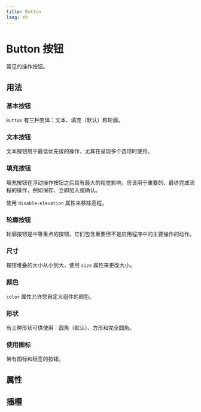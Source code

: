 ```yaml
---
title: Button
lang: zh
---
```


<script setup lang="ts">
  import props from "../../../example/button/description/zh-props.ts";
  import slots from "../../../example/button/description/zh-slots.ts";
</script>

# Button 按钮

常见的操作按钮。

## 用法

### 基本按钮

`Button` 有三种变体：文本、填充（默认）和轮廓。

<demo src="../../../example/button/basic.vue" />

### 文本按钮

文本按钮用于最低优先级的操作，尤其在呈现多个选项时使用。

<demo src="../../../example/button/text.vue" />

### 填充按钮

填充按钮在浮动操作按钮之后具有最大的视觉影响，应该用于重要的、最终完成流程的操作，例如保存、立即加入或确认。

使用 `disable-elevation` 属性来移除高程。

<demo src="../../../example/button/no-elevation.vue" />

### 轮廓按钮

轮廓按钮是中等重点的按钮。它们包含重要但不是应用程序中的主要操作的动作。

<demo src="../../../example/button/outlined.vue" />

### 尺寸

按钮堆叠的大小从小到大，使用 `size` 属性来更改大小。

<demo src="../../../example/button/sizes.vue" />

### 颜色

`color` 属性允许您自定义组件的颜色。

<demo src="../../../example/button/color.vue" />

### 形状

有三种形状可供使用：圆角（默认）、方形和完全圆角。

<demo src="../../../example/button/shapes.vue" />

### 使用图标

带有图标和标签的按钮。

<demo src="../../../example/button/icon.vue" />

## 属性

<table-block type="propsZh" :data="props" />

## 插槽

<table-block type="slotsZh" :data="slots" />
